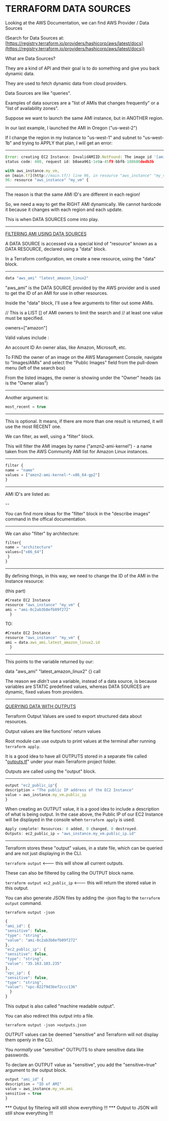 # TERRAFORM DATA SOURCES

Looking at the AWS Documentation, we can find AWS Provider / Data Sources

(Search for Data Sources at:
[https://registry.terraform.io/providers/hashicorp/aws/latest/docs](https://registry.terraform.io/providers/hashicorp/aws/latest/docs))

What are Data Sources?

They are a kind of API and their goal is to do something and give you back dynamic data.

They are used to fetch dynamic data from cloud providers.

Data Sources are like "queries".

Examples of data sources are a "list of AMIs that changes frequently" or a "list of availability zones".

Suppose we want to launch the same AMI instance, but in ANOTHER region.

In our last example, I launched the AMI in Oregon ("us-west-2")

If I change the region in my Instance to "us-west-1" and subnet to "us-west-1b" and trying to APPLY that plan, I will get an error:

---

```jsx
Error: creating EC2 Instance: InvalidAMIID.NotFound: The image id '[ami-0c2ab3b8efb09f272]' does not exist.
status code: 400, request id: b0aea961-1e9a-45f9-bbf6-188680dedb3b

with aws_instance.my_vm,
on [main.tf](http://main.tf/) line 96, in resource "aws_instance" "my_vm":
96: resource "aws_instance" "my_vm" {
```

---

The reason is that the same AMI ID's are different in each region!

So, we need a way to get the RIGHT AMI dynamically. We cannot hardcode it because it changes with each region and each update.

This is when DATA SOURCES come into play.

---

<ins>FILTERING AMI USING DATA SOURCES</ins>

A DATA SOURCE is accessed via a special kind of "resource" known as a DATA RESOURCE, declared using a "data" block.

In a Terraform configuration, we create a new resource, using the "data" block.

---

```jsx
data "aws_ami" "latest_amazon_linux2"
```

"aws_ami" is the DATA SOURCE provided by the AWS provider and is used to get the ID of an AMI for use in other resources.

Inside the "data" block, I'll use a few arguments to filter out some AMIs.

// This is a LIST [] of AMI owners to limit the search and
// at least one value must be specified.

owners=["amazon"]

Valid values include :

An account ID
An owner alias, like Amazon, Microsoft, etc.

To FIND the owner of an image on the AWS Management Console, navigate to "Images/AMIs" and select the "Public Images" field from the pull-down menu (left of the search box)

From the listed images, the owner is showing under the "Owner" heads (as is the "Owner alias")

---

Another argument is:

```jsx
most_recent = true
```

---

This is optional. It means, if there are more than one result is returned, it will use the most RECENT one.

We can filter, as well, using a "filter" block.

This will filter the AMI images by name ("amzn2-ami-kernel") - a name taken from the AWS Community AMI list for Amazon Linux instances.

---

```jsx
filter {
name = "name"
values = ["amzn2-ami-kernel-*-x86_64-gp2"]
}
```

---

AMI ID's are listed as:

<type>-<version number>-<cpu type>

You can find more ideas for the "filter" block in the "describe images" command in the offical documentation.

---

We can also "filter" by architecture:

```jsx
filter{
name = "architecture"
values=["x86_64"]
 }
}
```

---

By defining things, in this way, we need to change the ID of the AMI in the Instance resource:

(this part)

```jsx
#Create EC2 Instance
resource "aws_instance" "my_vm" {
ami = "ami-0c2ab3b8efb09f272"
  }
```

TO:

```jsx
#Create EC2 Instance
resource "aws_instance" "my_vm" {
ami = data.aws_ami.latest_amazon_linux2.id
  }
```

---

This points to the variable returned by our:

data "aws_ami" "latest_amazon_linux2" {} call

The reason we *didn't* use a variable, instead of a data source, is because variables are STATIC predefined values, whereas DATA SOURCES are dynamic, fixed values from providers.

---

<ins>QUERYING DATA WITH OUTPUTS</ins>

Terraform Output Values are used to export structured data about resources.

Output values are like functions' return values

Root module can use outputs to print values at the terminal after running `terraform apply`.

It is a good idea to have all OUTPUTS stored in a separate file called "[outputs.tf](http://outputs.tf/)" under your main Terraform project folder.

Outputs are called using the "output" block.

---

```jsx
output "ec2_public_ip"{
description = "The public IP address of the EC2 Instance"
value = aws_instance.my_vm.public_ip
}
```

When creating an OUTPUT value, it is a good idea to include a description of what is being output. In the case above, the Public IP of our EC2 Instance will be displayed in the console when `terraform apply` is used.

```jsx
Apply complete! Resources: 0 added, 0 changed, 0 destroyed.
Outputs: ec2_public_ip = "aws_instance.my_vm.public_ip.id"
```

---

Terraform stores these "output" values, in a state file, which can be queried and are not just displaying in the CLI.

`terraform output` <--- this will show all current outputs.

These can also be filtered by calling the OUTPUT block name.

`terraform output ec2_public_ip` <--- this will return the stored value in this output.

You can also generate JSON files by adding the -json flag to the `terraform output` command.

`terraform output -json`

```jsx
{
"ami_id": {
"sensitive": false,
"type": "string",
"value": "ami-0c2ab3b8efb09f272"
},
"ec2_public_ip": {
"sensitive": false,
"type": "string",
"value": "35.163.103.235"
},
"vpc_ip": {
"sensitive": false,
"type": "string",
"value": "vpc-022f9d3bef2ccc136"
  }
}
```

This output is also called "machine readable output".

You can also redirect this output into a file.

`terraform output -json >outputs.json`

OUTPUT values can be deemed "sensitive" and Terraform will not display them openly in the CLI.

You *normally* use "sensitive" OUTPUTS to share sensitive data like passwords.

To declare an OUTPUT value as "sensitive", you add the "sensitive=true" argument to the output block.

```jsx
output "ami_id" {
description = "ID of AMI"
value = aws_instance.my_vm.ami
sensitive = true
}
```

*** Output by filtering will still show everything !!!
*** Output to JSON will still show everything !!!
